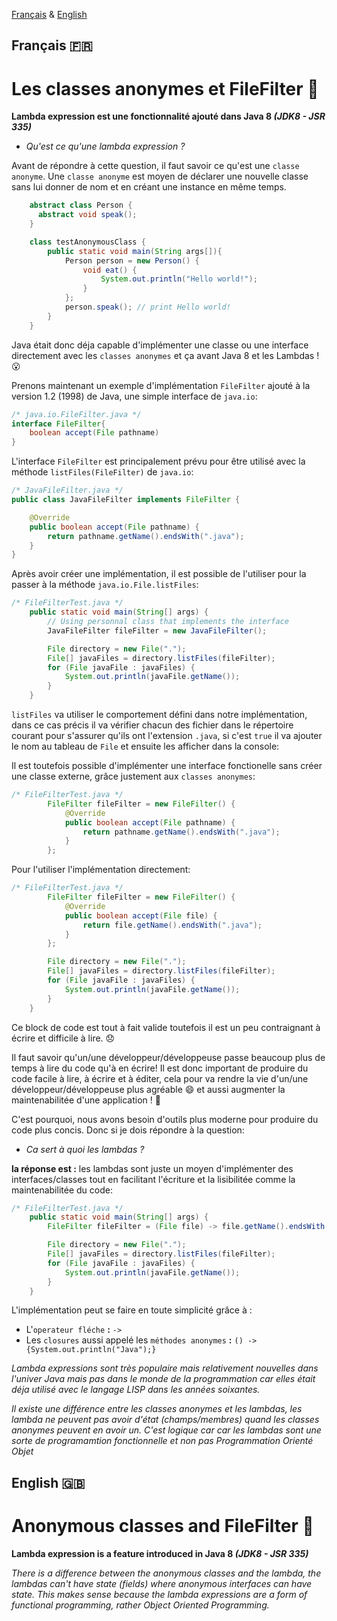 

[Français](#français-)
&
[English](#english-)


## Français 🇫🇷

# Les classes anonymes et FileFilter 📁


**Lambda expression est une fonctionnalité ajouté dans Java 8 *(JDK8 - JSR 335)***


- *Qu'est ce qu'une lambda expression ?*

Avant de répondre à cette question, il faut savoir ce qu'est une `classe anonyme`. Une `classe anonyme` est moyen de déclarer une nouvelle classe sans lui donner de nom et en créant une instance en même temps.

```java
    abstract class Person {  
      abstract void speak();  
    }

    class testAnonymousClass {  
        public static void main(String args[]){
            Person person = new Person() {
                void eat() {
                    System.out.println("Hello world!");
                }
            };
            person.speak(); // print Hello world!
        }
    }  
```

Java était donc déja capable d'implémenter une classe ou une interface directement avec les `classes anonymes` et ça avant Java 8 et les Lambdas ! 😮

Prenons maintenant un exemple d'implémentation `FileFilter` ajouté à la version 1.2 (1998) de Java, une simple interface de `java.io`:

```java
/* java.io.FileFilter.java */
interface FileFilter{
    boolean accept(File pathname)
}
```

L'interface `FileFilter` est principalement prévu pour être utilisé avec la méthode `listFiles(FileFilter)` de `java.io`:

```java
/* JavaFileFilter.java */
public class JavaFileFilter implements FileFilter {

    @Override
    public boolean accept(File pathname) {
        return pathname.getName().endsWith(".java");
    }
}
```

Après avoir créer une implémentation, il est possible de l'utiliser pour la passer à la méthode `java.io.File.listFiles`:

```java
/* FileFilterTest.java */
    public static void main(String[] args) {
        // Using personnal class that implements the interface
        JavaFileFilter fileFilter = new JavaFileFilter();

        File directory = new File(".");
        File[] javaFiles = directory.listFiles(fileFilter);
        for (File javaFile : javaFiles) {
            System.out.println(javaFile.getName());
        }
    }
```

 `listFiles` va utiliser le comportement défini dans notre implémentation, dans ce cas précis il va vérifier chacun des fichier dans le répertoire courant pour s'assurer qu'ils ont l'extension `.java`, si c'est `true` il va ajouter le nom au tableau de `File` et ensuite les afficher dans la console:

Il est toutefois possible d'implémenter une interface fonctionelle sans créer une classe externe, grâce justement aux `classes anonymes`:

```java
/* FileFilterTest.java */
        FileFilter fileFilter = new FileFilter() {
            @Override
            public boolean accept(File pathname) {
                return pathname.getName().endsWith(".java");
            }
        };
```


Pour l'utiliser l'implémentation directement: 

```java
/* FileFilterTest.java */
        FileFilter fileFilter = new FileFilter() {
            @Override
            public boolean accept(File file) {
                return file.getName().endsWith(".java");
            }
        };

        File directory = new File(".");
        File[] javaFiles = directory.listFiles(fileFilter);
        for (File javaFile : javaFiles) {
            System.out.println(javaFile.getName());
        }
    }
```
Ce block de code est tout à fait valide toutefois il est un peu contraignant à écrire et difficile à lire. 😞

Il faut savoir qu'un/une développeur/développeuse passe beaucoup plus de temps à lire du code qu'à en écrire! Il est donc important de produire du code facile à lire, à écrire et à éditer, cela pour va rendre la vie d'un/une développeur/développeuse plus agréable 😄 et aussi augmenter la maintenabilitée d'une application ! 📖

C'est pourquoi, nous avons besoin d'outils plus moderne pour produire du code plus concis.
Donc si je dois répondre à la question: 
- *Ca sert à quoi les lambdas ?*

**la réponse est :** les lambdas sont juste un moyen d'implémenter des interfaces/classes tout en facilitant l'écriture et la lisibilitée comme la maintenabilitée du code: 

```java 
/* FileFilterTest.java */
    public static void main(String[] args) {
        FileFilter fileFilter = (File file) -> file.getName().endsWith(".java");

        File directory = new File(".");
        File[] javaFiles = directory.listFiles(fileFilter);
        for (File javaFile : javaFiles) {
            System.out.println(javaFile.getName());
        }
    }
```
L'implémentation peut se faire en toute simplicité grâce à :
- L'`operateur fléche` **:** `->`
- Les `closures` aussi appelé les `méthodes anonymes` **:** `() -> {System.out.println("Java");}`


*Lambda expressions sont très populaire mais relativement nouvelles dans l'univer Java mais pas dans le monde de la programmation car elles était déja utilisé avec le langage LISP dans les années soixantes.*

*Il existe une différence entre les classes anonymes et les lambdas, les lambda ne peuvent pas avoir d'état (champs/membres) quand les classes anonymes peuvent en avoir un. C'est logique car car les lambdas sont une sorte de programamtion fonctionnelle et non pas Programmation Orienté Objet*




## English 🇬🇧

# Anonymous classes and FileFilter 📁

**Lambda expression is a feature introduced in Java 8 *(JDK8 - JSR 335)***



*There is a difference between the anonymous classes and the lambda, the lambdas can't have state (fields) where anonymous interfaces can have state. This makes sense because the lambda expressions are a form of functional programming, rather Object Oriented Programming.*